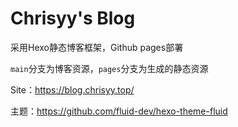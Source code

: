 # Chrisyy's Blog

采用Hexo静态博客框架，Github pages部署

`main`分支为博客资源，`pages`分支为生成的静态资源

Site：https://blog.chrisyy.top/

主题：https://github.com/fluid-dev/hexo-theme-fluid





